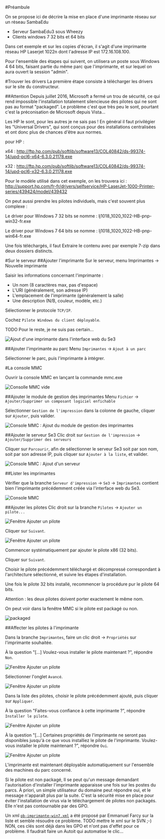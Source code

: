 #Préambule

On se propose ici de décrire la mise en place d'une imprimante réseau sur un réseau SambaEdu

* Serveur SambaEdu3 sous Wheezy
* Clients windows 7 32 bits et 64 bits

Dans cet exemple et sur les copies d'écran, il s'agit d'une imprimante réseau HP Laserjet 1022n dont l'adresse IP est 172.16.108.100.

Pour l'ensemble des étapes qui suivent, on utilisera un poste sous Windows 4 64 bits, faisant partie du même parc que l'imprimante, et sur lequel on aura ouvert la session "admin".


#Trouver les drivers
La première étape consiste à télécharger les drivers sur le site du constructeur.

##Attention 
Depuis juillet 2016, Microsoft a fermé un trou de sécurité, ce qui rend impossible l'installation totalement silencieuse des pilotes qui ne sont pas au format "packaged". Le problème c'est que très peu le sont, pourtant c'est la préconisation de Microsoft depuis Vista...

Les HP le sont, pour les autres je ne sais pas ! En général il faut privilégier les "Universal Drivers", qui sont conçus pour des installations centralisées et ont donc plus de chances d'être aux normes.

pour HP :

x64 : http://ftp.hp.com/pub/softlib/software13/COL40842/ds-99374-14/upd-pcl6-x64-6.3.0.21178.exe

x32 : http://ftp.hp.com/pub/softlib/software13/COL40842/ds-99374-14/upd-pcl6-x32-6.3.0.21178.exe

Pour le modèle utilisé dans cet exemple, on les trouvera ici : http://support.hp.com/fr-fr/drivers/selfservice/HP-LaserJet-1000-Printer-series/439424/model/439432

On peut aussi prendre les pilotes individuels, mais c'est souvent plus complexe : 

Le driver pour Windows 7 32 bits se nomme : lj1018_1020_1022-HB-pnp-win32-fr.exe

Le driver pour Windows 7 64 bits se nomme :
lj1018_1020_1022-HB-pnp-win64-fr.exe

Une fois téléchargés, il faut
Extraire le contenu avec par exemple 7-zip dans deux dossiers distincts.

#Sur le serveur
##Ajouter l'imprimante
Sur le serveur, menu Imprimantes -> Nouvelle imprimante

Saisir les informations concernant l'imprimante :
* Un nom (8 caractères max, pas d'espace)
* L'URI (généralement, son adresse IP)
* L'emplacement de l'imprimante (généralement la salle)
* Une description (N/B, couleur, modèle, etc.)

Sélectionner le protocole `TCP/IP`.

Cochez `Pilote Windows du client déployable`.

TODO Pour le reste, je ne suis pas certain...

![Ajout d'une imprimante dans l'interface web du Se3](images/imprimantes_se3_ajout.png)

##Ajouter l'imprimante au parc
Menu `Imprimantes` -> `Ajout à un parc`

Sélectionner le parc, puis l'imprimante à intégrer.

#La console MMC

Ouvrir la console MMC en lançant la commande mmc.exe

![Consolle MMC vide](images/imprimantes_console_mmc_vide.png)

##Ajouter le module de gestion des imprimantes
Menu `Fichier` -> `Ajouter/Supprimer un composant logiciel enfichable`

Sélectionner `Gestion de l'impression` dans la colonne de gauche, cliquer sur `Ajouter`, puis valider.

![Console MMC : Ajout du module de gestion des imprimantes](images/imprimantes_console_mmc_ajout_module.png)

##Ajouter le serveur Se3
Clic droit sur `Gestion de l'impression` -> `Ajouter/Supprimer des serveurs`

Cliquer sur `Parcourir`, afin de sélectionner le serveur Se3 soit par son nom, soit par son adresse IP, puis cliquer sur `Ajouter à la liste`, et valider.

![Console MMC : Ajout d'un serveur](images/imprimantes_console_mmc_ajout_serveur.png)

##Lister les imprimantes

Vérifier que la branche `Serveur d'impression` -> `Se3` -> `Imprimantes` contient bien l'imprimante précédemment créée via l'interface web du Se3.

![Console MMC](images/imprimantes_console_mmc.png)

##Ajouter les pilotes
Clic droit sur la branche `Pilotes` -> `Ajouter un pilote...`

![Fenêtre Ajouter un pilote](images/imprimantes_ajout_pilote_1.png)

Cliquer sur `Suivant`.

![Fenêtre Ajouter un pilote](images/imprimantes_ajout_pilote_2.png)

Commencer systématiquement par ajouter le pilote x86 (32 bits).

Cliquer sur `Suivant`.

Choisir le pilote précédemment téléchargé et décompressé correspondant à l'architecture sélectionné, et suivre les étapes d'installation.

Une fois le pilote 32 bits installé, recommencer la procédure pur le pilote 64 bits.

Attention : les deux pilotes doivent porter exactement le même nom.

On peut voir dans la fenêtre MMC si le pilote est packagé ou non. 

![packaged](https://canonusa.i.lithium.com/t5/image/serverpage/image-id/10463i06A9CC53F7F8A2A0/image-size/original?v=v2&px=-1)

##Affecter les pilotes à l'imprimante

Dans la branche `Imprimantes`, faire un clic droit -> `Propriétés` sur l'imprimante souhaitée.

À la question "[...] Voulez-vous installer le pilote maintenant ?", répondre `Non`.

![Fenêtre Ajouter un pilote](images/imprimantes_ajout_pilote_3.png)

Sélectionner l'onglet `Avancé`.

![Fenêtre Ajouter un pilote](images/imprimantes_ajout_pilote_4.png)

Dans la liste des pilotes, choisir le pilote précédemment ajouté, puis cliquer sur `Appliquer`.

À la question "Faites-vous confiance à cette imprimante ?", répondre `Installer le pilote`.

![Fenêtre Ajouter un pilote](images/imprimantes_ajout_pilote_5.png)

À la question "[...] Certaines propriétés de l'imprimante ne seront pas disponibles jusqu'à ce que vous installiez le pilote de l'imprimante. Voulez-vous installer le pilote maintenant ?", répondre `Oui`.

![Fenêtre Ajouter un pilote](images/imprimantes_ajout_pilote_6.png)

L'imprimante est maintenant déployable automatiquement sur l'ensemble des machines du parc concerné.

Si le pilote est non packagé, Il se peut qu'un message demandant l'autorisation d'installer l'imprimante apparaisse une fois sur les postes du parcs. À priori, un simple utilisateur du domaine peut répondre oui, et le message n'apparaît plus par la suite.
C'est la sécurité mise en place pour éviter l'installation de virus via le téléchargement de pilotes non packagés. Elle n'est pas contournable par des GPO. 

Un xml [`pb-imprimante-win7.xml`](pb-imprimante-win7.xml) a été proposé par Emmanuel Farcy sur la liste et semble résoudre ce problème. TODO mettre le xml sur le SVN ;-)  NON, ces clés sont déjà dans les GPO et n'ont pas d'effet pour ce problème. Il faudrait faire un Autoit qui automatise le clic...

